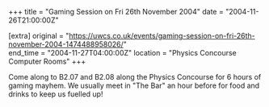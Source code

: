 +++
title = "Gaming Session on Fri 26th November 2004"
date = "2004-11-26T21:00:00Z"

[extra]
original = "https://uwcs.co.uk/events/gaming-session-on-fri-26th-november-2004-1474488958026/"    
end_time = "2004-11-27T04:00:00Z"
location = "Physics Concourse Computer Rooms"
+++

Come along to B2.07 and B2.08 along the Physics Concourse for 6 hours of gaming mayhem. We usually meet in "The Bar" an hour before for food and drinks to keep us fuelled up\!

